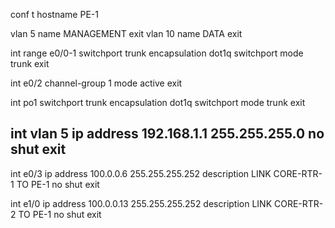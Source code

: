 

conf t
hostname PE-1

vlan 5
name MANAGEMENT
exit
vlan 10
name DATA
exit

int range e0/0-1
switchport trunk encapsulation dot1q
switchport mode trunk
exit

int e0/2
channel-group 1 mode active
exit

int po1
switchport trunk encapsulation dot1q
switchport mode trunk
exit

int vlan 5
ip address 192.168.1.1 255.255.255.0
no shut
exit
---

int e0/3
ip address 100.0.0.6 255.255.255.252
description LINK CORE-RTR-1 TO PE-1
no shut
exit

int e1/0
ip address 100.0.0.13 255.255.255.252
description LINK CORE-RTR-2 TO PE-1
no shut
exit